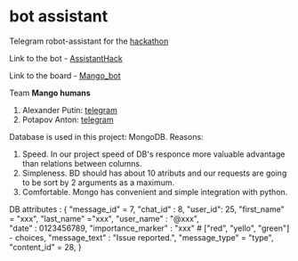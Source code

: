 # bot assistant
Telegram robot-assistant for the [hackathon](https://tfalliance.ru/)

Link to the bot - [AssistantHack](https://t.me/mango_humans_assistant_bot)

Link to the board - [Mango_bot](https://trello.com/b/wxsCduHL/mangobot)

Team **Mango humans**
1) Alexander Putin: [telegram](https://t.me/alik_put)
2) Potapov Anton: [telegram](https://t.me/JustAnt)


Database is used in this project: MongoDB.
Reasons: 
1. Speed. In our project speed of DB's responce more valuable advantage than relations between columns.
2. Simpleness. BD should has about 10 atributs and our requests are going to be sort by 2 arguments as a maximum.
3. Comfortable. Mongo has convenient and simple integration with python.   


DB attributes : {
    "message_id" = 7,
    "chat_id" : 8,
    "user_id": 25,
    "first_name" = "xxx",
    "last_name" ="xxx", 
    "user_name" : "@xxx",  
    "date" : 0123456789,
    "importance_marker" : "xxx" # ["red", "yello", "green"] - choices, 
    "message_text" : "Issue reported.",
    "message_type" = "type",
    "content_id" = 28,
}

